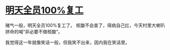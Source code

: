# [明天全员100%复工](https://github.com/mengziin/gitblog/issues/6)

赌气一般，明天全员100%复工了。
核酸不会查了，得病自己扛，今天村里大喇叭拼命的喊“非必要不做核酸”。

我觉得这一年就像笑话一般，但我笑不出来，因内我在笑话里。